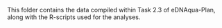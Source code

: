 This folder contains the data compiled within Task 2.3 of eDNAqua-Plan, along with the R-scripts used for the analyses.
